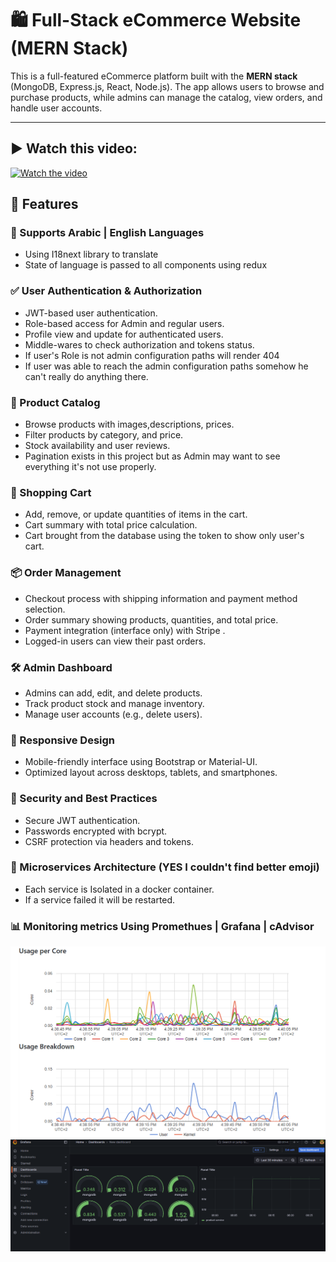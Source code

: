# 🛍️ Full-Stack eCommerce Website (MERN Stack)

This is a full-featured eCommerce platform built with the **MERN stack** (MongoDB, Express.js, React, Node.js). The app allows users to browse and purchase products, while admins can manage the catalog, view orders, and handle user accounts.

---
## ▶ Watch this video:
[![Watch the video](https://img.youtube.com/vi/DVaYH5_xxjQ/maxresdefault.jpg)](https://www.youtube.com/watch?v=DVaYH5_xxjQ)

## 🚀 Features

### 🌟 Supports Arabic | English Languages
- Using I18next library to translate 
- State of language is passed to all components using redux

### ✅ User Authentication & Authorization
- JWT-based user authentication.
- Role-based access for Admin and regular users.
- Profile view and update for authenticated users.
- Middle-wares to check authorization and tokens status.
- If user's Role is not admin configuration paths will render 404
- If user was able to reach the admin configuration paths somehow he can't really do anything there.

### 🛒 Product Catalog
- Browse products with images,descriptions, prices.
- Filter products by category, and price.
- Stock availability and user reviews.
- Pagination exists in this project but as Admin may want to see everything it's not use properly.

### 🧺 Shopping Cart
- Add, remove, or update quantities of items in the cart.
- Cart summary with total price calculation.
- Cart brought from the database using the token to show only user's cart.

### 📦 Order Management
- Checkout process with shipping information and payment method selection.
- Order summary showing products, quantities, and total price.
- Payment integration (interface only) with Stripe .
- Logged-in users can view their past orders.

### 🛠️ Admin Dashboard
- Admins can add, edit, and delete products.
- Track product stock and manage inventory.
- Manage user accounts (e.g., delete users).

### 📱 Responsive Design
- Mobile-friendly interface using Bootstrap or Material-UI.
- Optimized layout across desktops, tablets, and smartphones.

### 🔐 Security and Best Practices
- Secure JWT authentication.
- Passwords encrypted with bcrypt.
- CSRF protection via headers and tokens.

### 🤏 Microservices Architecture (YES I couldn't find better emoji)
- Each service is Isolated in a docker container.
- If a service failed it will be restarted.
 
### 📊 Monitoring metrics Using Promethues | Grafana | cAdvisor
![alt text](backend/metrics2.png)
![alt text](backend/metrics.png)